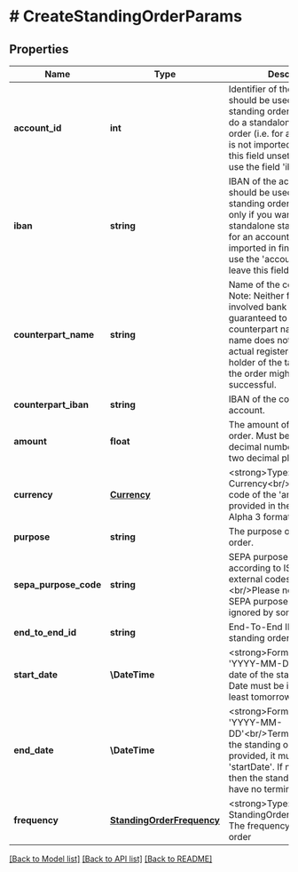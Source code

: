 # # CreateStandingOrderParams

## Properties

Name | Type | Description | Notes
------------ | ------------- | ------------- | -------------
**account_id** | **int** | Identifier of the account that should be used for the standing order. If you want to do a standalone standing order (i.e. for an account that is not imported in finAPI) leave this field unset and instead use the field &#39;iban&#39;. | [optional]
**iban** | **string** | IBAN of the account that should be used for the standing order. Use this field only if you want to do a standalone standing order (i.e. for an account that is not imported in finAPI) otherwise, use the &#39;accountId&#39; field and leave this field unset. | [optional]
**counterpart_name** | **string** | Name of the counterpart. Note: Neither finAPI nor the involved bank servers are guaranteed to validate the counterpart name. Even if the name does not depict the actual registered account holder of the target account, the order might still be successful. |
**counterpart_iban** | **string** | IBAN of the counterpart&#39;s account. |
**amount** | **float** | The amount of the standing order. Must be a positive decimal number with at most two decimal places. |
**currency** | [**Currency**](Currency.md) | &lt;strong&gt;Type:&lt;/strong&gt; Currency&lt;br/&gt; The currency code of the &#39;amount&#39;. To be provided in the ISO 4217 Alpha 3 format. |
**purpose** | **string** | The purpose of the standing order. | [optional]
**sepa_purpose_code** | **string** | SEPA purpose code, according to ISO 20022, external codes set.&lt;br/&gt;Please note that the SEPA purpose code may be ignored by some banks. | [optional]
**end_to_end_id** | **string** | End-To-End ID of the standing order | [optional]
**start_date** | **\DateTime** | &lt;strong&gt;Format:&lt;/strong&gt; &#39;YYYY-MM-DD&#39;&lt;br/&gt;Start date of the standing order. Date must be in the future (at least tomorrow). |
**end_date** | **\DateTime** | &lt;strong&gt;Format:&lt;/strong&gt; &#39;YYYY-MM-DD&#39;&lt;br/&gt;Termination date of the standing order. If provided, it must be after the &#39;startDate&#39;. If not provided, then the standing order will have no termination. | [optional]
**frequency** | [**StandingOrderFrequency**](StandingOrderFrequency.md) | &lt;strong&gt;Type:&lt;/strong&gt; StandingOrderFrequency&lt;br/&gt; The frequency of the standing order |

[[Back to Model list]](../../README.md#models) [[Back to API list]](../../README.md#endpoints) [[Back to README]](../../README.md)
